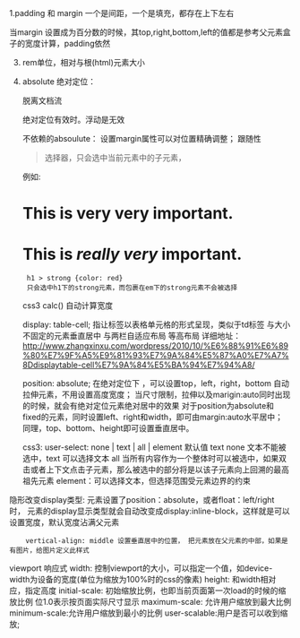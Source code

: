 1.padding 和 margin  一个是间距，一个是填充，都存在上下左右

  当margin 设置成为百分数的时候，其top,right,bottom,left的值都是参考父元素盒子的宽度计算，padding依然

3. rem单位，相对与根(html)元素大小

4. absolute 绝对定位：
    
    脱离文档流

    绝对定位有效时。浮动是无效

    不依赖的absoulute： 设置margin属性可以对位置精确调整；
						跟随性

	>选择器，只会选中当前元素中的子元素，

	例如:<h1>This is <strong>very</strong> <strong>very</strong> important.</h1>
		<h1>This is <em>really <strong>very</strong></em> important.</h1>
	
		h1 > strong {color: red}
		只会选中h1下的strong元素，而包裹在em下的strong元素不会被选择

   css3
      calc() 自动计算宽度

	display: table-cell; 指让标签以表格单元格的形式呈现，类似于td标签
			  与大小不固定的元素垂直居中
			  与两栏自适应布局
			  等高布局
			  详细地址：http://www.zhangxinxu.com/wordpress/2010/10/%E6%88%91%E6%89%80%E7%9F%A5%E9%81%93%E7%9A%84%E5%87%A0%E7%A7%8Ddisplaytable-cell%E7%9A%84%E5%BA%94%E7%94%A8/

	position: absolute; 
		在绝对定位下 ，可以设置top，left，right，bottom 自动拉伸元素，不用设置高度宽度；
	当尺寸限制，拉伸以及marigin:auto同时出现的时候，就会有绝对定位元素绝对居中的效果
		对于position为absolute和fixed的元素，同时设置left、right和width，即可由margin:auto水平居中；
同理，top、bottom、height即可设置垂直居中。

	css3: user-select: none | text | all | element
		默认值 text
		none 文本不能被选中，text 可以选择文本
		all 当所有内容作为一个整体时可以被选中，如果双击或者上下文点击子元素，那么被选中的部分将是以该子元素向上回溯的最高祖先元素
		element：可以选择文本，但选择范围受元素边界的约束
	

 隐形改变display类型: 
 		元素设置了position：absolute，或者float：left/right 时， 元素的display显示类型就会自动改变成display:inline-block，这样就是可以设置宽度，默认宽度沾满父元素


 		vertical-align: middle 设置垂直居中的位置， 把元素放在父元素的中部，如果是有图片，给图片定义此样式

 viewport 响应式
	width: 控制viewport的大小，可以指定一个值，如device-width为设备的宽度(单位为缩放为100%时的css的像素)
	height: 和width相对应，指定高度
	initial-scale: 初始缩放比例，也即当前页面第一次load的时候的缩放比例 位1.0表示按页面实际尺寸显示
	maximum-scale: 允许用户缩放到最大比例
	minimum-scale:允许用户缩放到最小的比例
	user-scalable:用户是否可以收到缩放;
